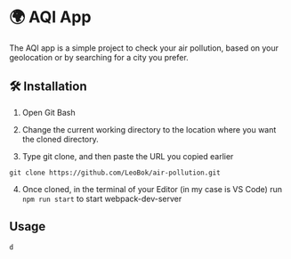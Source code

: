 # 🌍 AQI App 

The AQI app is a simple project to check your air pollution, based on your geolocation or by searching for a city you prefer.

## 🛠 Installation

1. Open Git Bash

2. Change the current working directory to the location where you want the 
   cloned directory.

3. Type git clone, and then paste the URL you copied earlier

``
git clone https://github.com/LeoBok/air-pollution.git
``

4. Once cloned, in the terminal of your Editor (in my case is VS Code) run ``npm run start`` to start webpack-dev-server

##  Usage

``
d
``